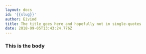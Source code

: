 ```yaml
---
layout: docs
id: '{{slug}}'
author: Eivind
title: The title goes here and hopefully not in single-quotes
date: 2018-09-05T13:43:24.776Z
---
```

### This is the body
